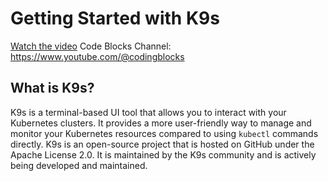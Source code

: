 # Getting Started with K9s
[Watch the video](https://www.youtube.com/watch?v=gOs7mhdluSQ)
Code Blocks Channel: https://www.youtube.com/@codingblocks

## What is K9s?
K9s is a terminal-based UI tool that allows you to interact with your Kubernetes clusters. It provides a more user-friendly way to manage and monitor your Kubernetes resources compared to using `kubectl` commands directly. K9s is an open-source project that is hosted on GitHub under the Apache License 2.0. It is maintained by the K9s community and is actively being developed and maintained.


